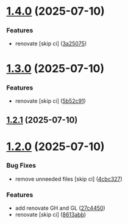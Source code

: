 # [1.4.0](https://github.com/jorisdejosselin/pre-commit-helm/compare/v1.3.0...v1.4.0) (2025-07-10)


### Features

* renovate [skip ci] ([3a25075](https://github.com/jorisdejosselin/pre-commit-helm/commit/3a250751416a2c733f7638add212cf89a2d6e0fc))

# [1.3.0](https://github.com/jorisdejosselin/pre-commit-helm/compare/v1.2.1...v1.3.0) (2025-07-10)


### Features

* renovate [skip ci] ([5b52c91](https://github.com/jorisdejosselin/pre-commit-helm/commit/5b52c918f6c70eaba5f742a61eaaf796fe31644e))

## [1.2.1](https://github.com/jorisdejosselin/pre-commit-helm/compare/v1.2.0...v1.2.1) (2025-07-10)

# [1.2.0](https://github.com/jorisdejosselin/pre-commit-helm/compare/v1.1.1...v1.2.0) (2025-07-10)


### Bug Fixes

* remove unneeded files [skip ci] ([4cbc327](https://github.com/jorisdejosselin/pre-commit-helm/commit/4cbc327bd97c49f35a49f5da3632c937e33b8658))


### Features

* add renovate GH and GL ([27c4450](https://github.com/jorisdejosselin/pre-commit-helm/commit/27c4450694f03cead8671eac67d035d2d2989d3f))
* renovate [skip ci] ([8613abb](https://github.com/jorisdejosselin/pre-commit-helm/commit/8613abbf864bdce45e711c97c47ddccf928216f5))
